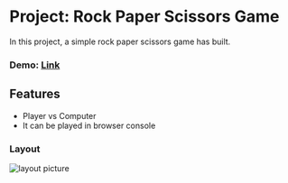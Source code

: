 # **Project: Rock Paper Scissors Game**

In this project, a simple rock paper scissors game has built.


### Demo: [Link](https://ev0clu.github.io/rock-paper-scissors/)


## Features
- Player vs Computer
- It can be played in browser console


### Layout
![layout picture]()
